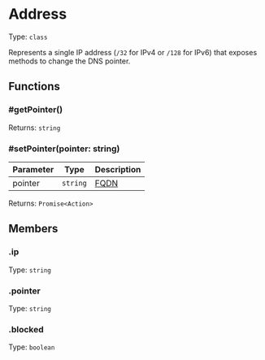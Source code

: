 # Address

Type: `class`

Represents a single IP address (`/32` for IPv4 or `/128` for IPv6) that exposes methods to change the DNS pointer.

## Functions

### \#getPointer()

Returns: `string`

### \#setPointer(pointer: string)

| Parameter | Type     | Description                                                       |
| --------- | -------- | ----------------------------------------------------------------- |
| pointer   | `string` | [FQDN](https://en.wikipedia.org/wiki/Fully_qualified_domain_name) |

Returns: `Promise<Action>`

## Members

### .ip

Type: `string`

### .pointer

Type: `string`

### .blocked

Type: `boolean`